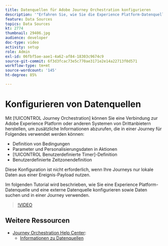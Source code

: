```yaml
---
title: Datenquellen für Adobe Journey Orchestration konfigurieren
description: '"Erfahren Sie, wie Sie die Experience Platform-Datenquelle konfigurieren, eine externe Datenquelle konfigurieren und Daten in einer Journey suchen und verwenden."'
feature: Data Sources
topics: Data Sources
kt: 2774
thumbnail: 29406.jpg
audience: developer
doc-type: video
activity: setup
role: Admin
exl-id: 06fbf5ae-aae1-4a62-af84-18303c9674c9
source-git-commit: 6f3d3fcac73e5c770ae3171e2e14a22713f0d571
workflow-type: tm+mt
source-wordcount: '145'
ht-degree: 85%

---
```


# Konfigurieren von Datenquellen

Mit [!UICONTROL Journey Orchestration] können Sie eine Verbindung zur Adobe Experience Platform oder anderen Systemen von Drittanbietern herstellen, um zusätzliche Informationen abzurufen, die in einer Journey für Folgendes verwendet werden können:

* Definition von Bedingungen
* Parameter und Personalisierungsdaten in Aktionen
* [!UICONTROL Benutzerdefinierte Timer]-Definition
* Benutzerdefinierte Zeitzonendefinition

Diese Konfiguration ist nicht erforderlich, wenn Ihre Journeys nur lokale Daten aus einer Ereignis-Payload nutzen.

Im folgenden Tutorial wird beschrieben, wie Sie eine Experience Platform-Datenquelle und eine externe Datenquelle konfigurieren sowie Daten suchen und in einer Journey verwenden.

>[!VIDEO](https://video.tv.adobe.com/v/29406?quality=12)

## Weitere Ressourcen

* [Journey Orchestration Help Center](https://docs.adobe.com/content/help/de-DE/journeys/using/journey-orchestration-home.html):
   * [Informationen zu Datenquellen](https://docs.adobe.com/content/help/de-DE/journeys/using/data-source-journeys/about-data-sources.html)
